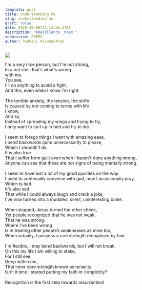 ```yaml
---
template: post
title: Understanding me
slug: understanding-me
draft: false
date: 2020-10-08T17:13:56.370Z
description: "#Reslilence _Poem "
submission: POEMS
author: Padmini Viswanathan
---
```

![](/media/padminis_poem.jpeg)

I'm a very nice person, but I'm not strong,\
In a nut shell that’s what's wrong\
with me.\
You see,\
I'll do anything to avoid a fight,\
And this, even when I know I'm right.\
\
The terrible anxiety, the tension, the strife\
Is caused by not coming to terms with life\
I know,\
And so,\
Instead of spreading my wings and trying to fly,\
I only want to curl up in bed and try to die.\
\
I seem to forego things I want with amazing ease,\
I bend backwards quite unnecessarily to please,\
Which I shouldn't do.\
It is also true\
That I suffer from guilt even when I haven't done anything wrong,\
Anyone can see that these are not signs of being mentally strong.\
\
I seem to have lost a lot of my good qualities on the way.\
I used to continually converse with god, now I occasionally pray,\
Which is bad.\
It's also sad\
That while I could always laugh and crack a joke,\
I've now turned into a muddled, silent, uninteresting bloke.\
\
When slapped, Jesus turned the other cheek,\
Yet people recognized that he was not weak,\
That he was strong.\
Where I've been wrong\
Is in treating other people’s weaknesses as mine too,\
When actually, I possess a rare strength recognised by few.\
\
I'm flexible, I may bend backwards, but I will not break,\
On this my life I am willing to stake,\
For I still see,\
Deep within me,\
That inner core strength known as tenacity.\
Isn't it time I started putting my faith in it implicitly?\
\
Recognition is the first step towards resurrection!